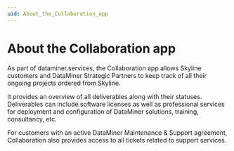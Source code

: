 ```yaml
---
uid: About_the_Collaboration_app
---
```


# About the Collaboration app

As part of dataminer.services, the Collaboration app allows Skyline customers and DataMiner Strategic Partners to keep track of all their ongoing projects ordered from Skyline.

It provides an overview of all deliverables along with their statuses. Deliverables can include software licenses as well as professional services for deployment and configuration of DataMiner solutions, training, consultancy, etc.

For customers with an active DataMiner Maintenance & Support agreement, Collaboration also provides access to all tickets related to support services.
